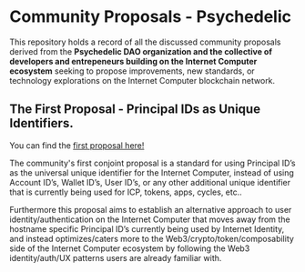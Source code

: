 # Community Proposals - Psychedelic

This repository holds a record of all the discussed community proposals derived from the **Psychedelic DAO organization and the collective of developers and entrepeneurs building on the Internet Computer ecosystem** seeking to propose improvements, new standards, or technology explorations on the Internet Computer blockchain network.

## The First Proposal - Principal IDs as Unique Identifiers.

You can find the [first proposal here!](https://github.com/Psychedelic-DAO/proposals/blob/main/proposals/principal-ids-as-universal-identifiers.md) 

The community's first conjoint proposal is a standard for using Principal ID’s as the universal unique identifier for the Internet Computer, instead of using Account ID’s, Wallet ID’s, User ID’s, or any other additional unique identifier that is currently being used for ICP, tokens, apps, cycles, etc.. 

Furthermore this proposal aims to establish an alternative approach to user identity/authentication on the Internet Computer that moves away from the hostname specific Principal ID’s currently being used by Internet Identity, and instead optimizes/caters more to the Web3/crypto/token/composability side of the Internet Computer ecosystem by following the Web3 identity/auth/UX patterns users are already familiar with. 
